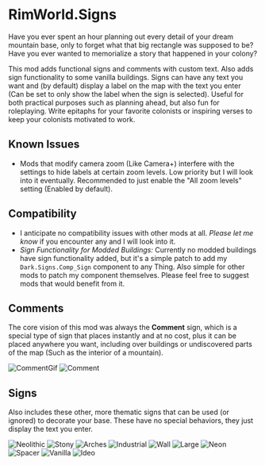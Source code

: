 # RimWorld.Signs
Have you ever spent an hour planning out every detail of your dream mountain base, only to forget what that big rectangle was supposed to be? Have you ever wanted to memorialize a story that happened in your colony?

This mod adds functional signs and comments with custom text. Also adds sign functionality to some vanilla buildings. Signs can have any text you want and (by default) display a label on the map with the text you enter (Can be set to only show the label when the sign is selected). Useful for both practical purposes such as planning ahead, but also fun for roleplaying. Write epitaphs for your favorite colonists or inspiring verses to keep your colonists motivated to work.

<h2>Known Issues</h2>

* Mods that modify camera zoom (Like Camera+) interfere with the settings to hide labels at certain zoom levels. Low priority but I will look into it eventually. Recommended to just enable the "All zoom levels" setting (Enabled by default).

<h2>Compatibility</h2>

* I anticipate no compatibility issues with other mods at all. <i>Please let me know</i> if you encounter any and I will look into it.
* <i>Sign Functionality for Modded Buildings:</i> Currently no modded buildings have sign functionality added, but it's a simple patch to add my `Dark.Signs.Comp_Sign` component to any Thing. Also simple for other mods to patch my component themselves. Please feel free to suggest mods that would benefit from it.

<h2>Comments</h2>
The core vision of this mod was always the <b>Comment</b> sign, which is a special type of sign that places instantly and at no cost, plus it can be placed anywhere you want, including over buildings or undiscovered parts of the map (Such as the interior of a mountain).

![CommentGif](https://i.imgur.com/gTgI145.gif)
![Comment](https://i.imgur.com/WJ5KiYl.png)

<h2>Signs</h2>
Also includes these other, more thematic signs that can be used (or ignored) to decorate your base. These have no special behaviors, they just display the text you enter.

![Neolithic](https://i.imgur.com/00uDlGp.png)
![Stony](https://i.imgur.com/H41LhQb.png)
![Arches](https://i.imgur.com/cc6B9V9.png)
![Industrial](https://i.imgur.com/m3ruxw4.png)
![Wall](https://i.imgur.com/bYbTHti.png)
![Large](https://i.imgur.com/t2P9k1J.png)
![Neon](https://i.imgur.com/KtpDXmO.png)
![Spacer](https://i.imgur.com/TMHXZJo.png)
![Vanilla](https://i.imgur.com/1Xd3U7q.png)
![Ideo](https://i.imgur.com/tSznE4p.png)
